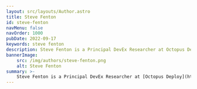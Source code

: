```yaml
---
layout: src/layouts/Author.astro
title: Steve Fenton
id: steve-fenton
navMenu: false
navOrder: 1000
pubDate: 2022-09-17
keywords: steve fenton
description: Steve Fenton is a Principal DevEx Researcher at Octopus Deploy and seven-time Microsoft MVP for developer technologies. He’s a Software Punk and writer.
bannerImage:
    src: /img/authors/steve-fenton.png
    alt: Steve Fenton
summary: >-
    Steve Fenton is a Principal DevEx Researcher at [Octopus Deploy](https://www.octopus.com/) and seven-time Microsoft MVP for developer technologies. He’s a [Software Punk](/blog/2020/07/the-software-punk-revolution/), an author, a programming-architect, a pragmatist/abstractionist, and a generalising-generalist.
---
```


